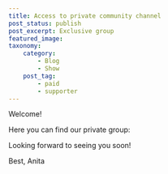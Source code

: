 ```yaml
---
title: Access to private community channel
post_status: publish
post_excerpt: Exclusive group
featured_image: 
taxonomy:
    category:
        - Blog
        - Show
    post_tag:
        - paid
		- supporter
---
```


Welcome!

Here you can find our private group: 

Looking forward to seeing you soon!

Best, 
Anita